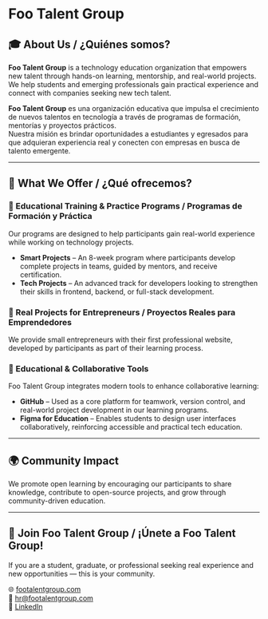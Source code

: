 # Foo Talent Group

## 🎓 About Us / ¿Quiénes somos?
**Foo Talent Group** is a technology education organization that empowers new talent through hands-on learning, mentorship, and real-world projects.  
We help students and emerging professionals gain practical experience and connect with companies seeking new tech talent.

**Foo Talent Group** es una organización educativa que impulsa el crecimiento de nuevos talentos en tecnología a través de programas de formación, mentorías y proyectos prácticos.  
Nuestra misión es brindar oportunidades a estudiantes y egresados para que adquieran experiencia real y conecten con empresas en busca de talento emergente.

---

## 🎯 What We Offer / ¿Qué ofrecemos?

### 🔹 Educational Training & Practice Programs / Programas de Formación y Práctica
Our programs are designed to help participants gain real-world experience while working on technology projects.

- **Smart Projects** – An 8-week program where participants develop complete projects in teams, guided by mentors, and receive certification.  
- **Tech Projects** – An advanced track for developers looking to strengthen their skills in frontend, backend, or full-stack development.

### 🔹 Real Projects for Entrepreneurs / Proyectos Reales para Emprendedores
We provide small entrepreneurs with their first professional website, developed by participants as part of their learning process.

### 🔹 Educational & Collaborative Tools
Foo Talent Group integrates modern tools to enhance collaborative learning:

- **GitHub** – Used as a core platform for teamwork, version control, and real-world project development in our learning programs.   
- **Figma for Education** – Enables students to design user interfaces collaboratively, reinforcing accessible and practical tech education.

---

## 🌍 Community Impact
We promote open learning by encouraging our participants to share knowledge, contribute to open-source projects, and grow through community-driven education.

---

## 📢 Join Foo Talent Group / ¡Únete a Foo Talent Group!
If you are a student, graduate, or professional seeking real experience and new opportunities — this is your community.

🌐 [footalentgroup.com](https://footalentgroup.com)  
📧 hr@footalentgroup.com  
🔗 [LinkedIn](https://www.linkedin.com/company/foo-talent-group)


